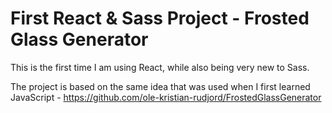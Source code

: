 # First React & Sass Project - Frosted Glass Generator

This is the first time I am using React, while also being very new to Sass.

The project is based on the same idea that was used when I first learned JavaScript - https://github.com/ole-kristian-rudjord/FrostedGlassGenerator
